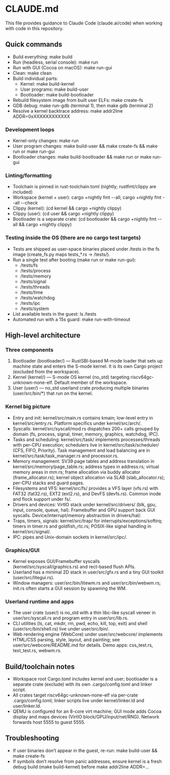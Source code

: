 # CLAUDE.md

This file provides guidance to Claude Code (claude.ai/code) when working with code in this repository.

## Quick commands

- Build everything: make build
- Run (headless, serial console): make run
- Run with GUI (Cocoa on macOS): make run-gui
- Clean: make clean
- Build individual parts:
  - Kernel: make build-kernel
  - User programs: make build-user
  - Bootloader: make build-bootloader
- Rebuild filesystem image from built user ELFs: make create-fs
- GDB debug: make run-gdb (terminal 1), then make gdb (terminal 2)
- Resolve a kernel backtrace address: make addr2line ADDR=0xXXXXXXXXXXXX

### Development loops

- Kernel-only changes: make run
- User program changes: make build-user && make create-fs && make run or make run-gui
- Bootloader changes: make build-bootloader && make run or make run-gui

### Linting/formatting

- Toolchain is pinned in rust-toolchain.toml (nightly; rustfmt/clippy are included)
- Workspace (kernel + user): cargo +nightly fmt --all; cargo +nightly fmt --all --check
- Clippy (kernel): (cd kernel && cargo +nightly clippy)
- Clippy (user): (cd user && cargo +nightly clippy)
- Bootloader is a separate crate: (cd bootloader && cargo +nightly fmt --all && cargo +nightly clippy)

### Testing inside the OS (there are no cargo test targets)

- Tests are shipped as user-space binaries placed under /tests in the fs image (create_fs.py maps tests_*.rs -> /tests/<name>).
- Run a single test after booting (make run or make run-gui):
  - /tests/fs
  - /tests/process
  - /tests/memory
  - /tests/signal
  - /tests/threads
  - /tests/time
  - /tests/watchdog
  - /tests/ipc
  - /tests/system
- List available tests in the guest: ls /tests
- Automated run with a 15s guard: make run-with-timeout

## High-level architecture

### Three components

1) Bootloader (bootloader/) — RustSBI-based M-mode loader that sets up machine state and enters the S-mode kernel. It is its own Cargo project (excluded from the workspace).
2) Kernel (kernel/) — S-mode OS kernel (no_std) targeting riscv64gc-unknown-none-elf. Default member of the workspace.
3) User (user/) — no_std userland crate producing multiple binaries (user/src/bin/*) that run on the kernel.

### Kernel big picture

- Entry and init: kernel/src/main.rs contains kmain; low-level entry in kernel/src/entry.rs. Platform specifics under kernel/src/arch/.
- Syscalls: kernel/src/syscall/mod.rs dispatches 200+ calls grouped by domain (fs, process, signal, timer, memory, graphics, watchdog, IPC).
- Tasks and scheduling: kernel/src/task/ implements processes/threads with per-CPU execution; schedulers live in kernel/src/task/scheduler/ (CFS, FIFO, Priority). Task management and load balancing are in kernel/src/task/task_manager.rs and processor.rs.
- Memory management: SV39 page tables and address translation in kernel/src/memory/page_table.rs; address types in address.rs; virtual memory areas in mm.rs; frame allocation via buddy allocator (frame_allocator.rs); kernel object allocation via SLAB (slab_allocator.rs); per-CPU stacks and guard pages.
- Filesystems and VFS: kernel/src/fs/ provides a VFS layer (vfs.rs) with FAT32 (fat32.rs), EXT2 (ext2.rs), and DevFS (devfs.rs). Common inode and flock support under fs/.
- Drivers and devices: VirtIO stack under kernel/src/drivers/ (blk, gpu, input, console, queue, hal). Framebuffer and GPU support back GUI syscalls. Device/interrupt/memory abstraction in drivers/hal/.
- Traps, timers, signals: kernel/src/trap/ for interrupts/exceptions/softirq; timers in timer.rs and goldfish_rtc.rs; POSIX-like signal handling in kernel/src/signal/.
- IPC: pipes and Unix-domain sockets in kernel/src/ipc/.

### Graphics/GUI

- Kernel exposes GUI/Framebuffer syscalls (kernel/src/syscall/graphics.rs) and rect-based flush APIs.
- Userland has a minimal 2D stack in user/src/gfx.rs and a tiny GUI toolkit (user/src/litegui.rs).
- Window managers: user/src/bin/litewm.rs and user/src/bin/webwm.rs; init.rs often starts a GUI session by spawning the WM.

### Userland runtime and apps

- The user crate (user/) is no_std with a thin libc-like syscall veneer in user/src/syscall.rs and program entry in user/src/lib.rs.
- CLI utilities (ls, cat, mkdir, rm, pwd, echo, kill, top, exit) and shell (user/src/bin/shell.rs) live under user/src/bin/.
- Web rendering engine (WebCore) under user/src/webcore/ implements HTML/CSS parsing, style, layout, and painting; see user/src/webcore/README.md for details. Demo apps: css_test.rs, text_test.rs, webwm.rs.

## Build/toolchain notes

- Workspace root Cargo.toml includes kernel and user; bootloader is a separate crate (exclude) with its own .cargo/config.toml and linker script.
- All crates target riscv64gc-unknown-none-elf via per-crate .cargo/config.toml; linker scripts live under kernel/linker.ld and user/linker.ld.
- QEMU is configured for an 8-core virt machine; GUI mode adds Cocoa display and maps devices (VirtIO block/GPU/input/net/RNG). Network forwards host 5555 to guest 5555.

## Troubleshooting

- If user binaries don’t appear in the guest, re-run: make build-user && make create-fs
- If symbols don’t resolve from panic addresses, ensure kernel is a fresh debug build (make build-kernel) before make addr2line ADDR=...
